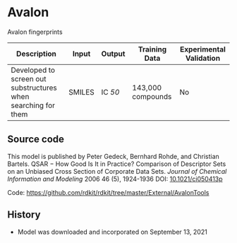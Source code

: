 # Avalon

Avalon fingerprints

| Description | Input  | Output  | Training Data | Experimental Validation |
| ------- | --- | --- | --- | --- |
| Developed to screen out substructures when searching for them | SMILES | IC _50_ | 143,000 compounds | No |

## Source code
This model is published by Peter Gedeck, Bernhard Rohde, and Christian Bartels. QSAR − How Good Is It in Practice? Comparison of Descriptor Sets on an Unbiased Cross Section of Corporate Data Sets. *Journal of Chemical Information and Modeling* 2006 46 (5), 1924-1936 DOI: [10.1021/ci050413p](https://pubs.acs.org/doi/full/10.1021/ci050413p)

Code: https://github.com/rdkit/rdkit/tree/master/External/AvalonTools

## History
- Model was downloaded and incorporated on September 13, 2021
